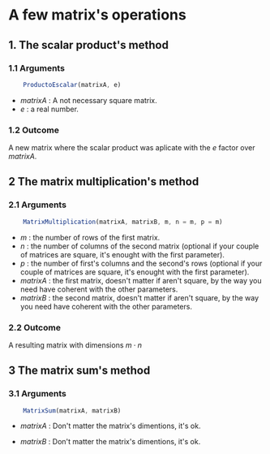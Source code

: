 # A few matrix's operations

## 1. The scalar product's method

### 1.1 Arguments

```js
    ProductoEscalar(matrixA, e)
```

- $matrixA$ : A not necessary square matrix.
- $e$ : a real number.

### 1.2 Outcome

A new matrix where the scalar product was aplicate with the $e$ factor over $matrixA$.

## 2 The matrix multiplication's method

### 2.1 Arguments

```js
    MatrixMultiplication(matrixA, matrixB, m, n = m, p = m)
```

- $m$ : the number of rows of the first matrix.
- $n$ : the number of columns of the second matrix (optional if your couple of matrices are square, it's enought with the first parameter).
- $p$ : the number of first's columns and the second's rows (optional if your couple of matrices are square, it's enought with the first parameter).
- $matrixA$ : the first matrix, doesn't matter if aren't square, by the way you need have coherent with the other parameters.
- $matrixB$ : the second matrix, doesn't matter if aren't square, by the way you need have coherent with the other parameters.

### 2.2 Outcome

A resulting matrix with dimensions $m \cdot n$

## 3 The matrix sum's method

### 3.1 Arguments

```js
    MatrixSum(matrixA, matrixB)
```

- $matrixA$ : Don't matter the  matrix's dimentions, it's ok.

- $matrixB$ : Don't matter the  matrix's dimentions, it's ok.

